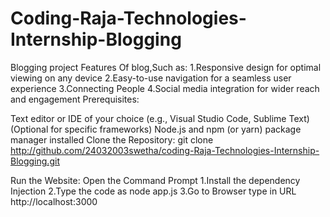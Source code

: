 # Coding-Raja-Technologies-Internship-Blogging
Blogging project
Features Of blog,Such as:
1.Responsive design for optimal viewing on any device
2.Easy-to-use navigation for a seamless user experience
3.Connecting People
4.Social media integration for wider reach and engagement
Prerequisites:

Text editor or IDE of your choice (e.g., Visual Studio Code, Sublime Text)
(Optional for specific frameworks) Node.js and npm (or yarn) package manager installed
Clone the Repository:
git clone http://github.com/24032003swetha/coding-Raja-Technologies-Internship-Blogging.git

Run the Website:
Open the Command Prompt 
1.Install the dependency Injection
2.Type the code as node app.js
3.Go to Browser type in URL http://localhost:3000



